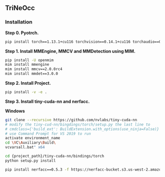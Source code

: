 ## TriNeOcc

### Installation

**Step 0. Pyotrch.**
```bash
pip install torch==1.13.1+cu116 torchvision==0.14.1+cu116 torchaudio==0.13.1 --extra-index-url https://download.pytorch.org/whl/cu116
```

**Step 1. Install MMEngine, MMCV and MMDetection using MIM.**
```bash
pip install -U openmim
mim install mmengine
mim install mmcv==2.0.0rc4
mim install mmdet==3.0.0
```

**Step 2. Install Project.**
```bash
pip install -v -e .
```

**Step 3. Install tiny-cuda-nn and nerfacc.**

**Windows**
```bash
git clone --recursive https://github.com/nvlabs/tiny-cuda-nn
# modify the tiny-cud-nn/bingdings/torch/setup.py the last line to
# cmdclass={'build_ext': BuildExtension.with_options(use_ninja=False)}
# use Command Prompt for VS 2019 to run
activate environment_name
cd \VC\Auxiliary\Build\
vcvarsall.bat" x64
```

```bash
cd {project_path}/tiny-cuda-nn/bindings/torch
python setup.py install
```
```bash
pip install nerfacc==0.5.3 -f https://nerfacc-bucket.s3.us-west-2.amazonaws.com/whl/torch-1.13.1_cu116.html
```